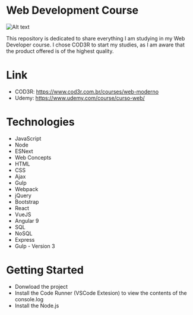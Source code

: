 # Web Development Course
![Alt text](https://webradiogratis.com.br/wp-content/uploads/2018/05/HTML-5.jpeg)

This repository is dedicated to share everything I am studying in my Web Developer course. I chose COD3R to start my studies, as I am aware that the product offered is of the highest quality.

# Link
* COD3R: https://www.cod3r.com.br/courses/web-moderno
* Udemy: https://www.udemy.com/course/curso-web/

# Technologies
* JavaScript
* Node
* ESNext
* Web Concepts
* HTML
* CSS
* Ajax
* Gulp
* Webpack
* jQuery
* Bootstrap
* React
* VueJS
* Angular 9
* SQL
* NoSQL
* Express
* Gulp - Version 3

# Getting Started
* Donwload the project
* Install the Code Runner (VSCode Extesion) to view the contents of the console.log
* Install the Node.js

